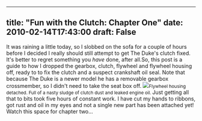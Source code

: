 
---
title: "Fun with the Clutch: Chapter One"
date: 2010-02-14T17:43:00
draft: False
---


It was raining a little today, so I slobbed on the sofa for a couple of hours before I decided I really should still attempt to get The Duke's clutch fixed.  It's better to regret something you <span style="font-style: italic;">have</span> done, after all.So, this post is a guide to how I dropped the gearbox, clutch, flywheel and flywheel housing off, ready to to fix the clutch and a suspect crankshaft oil seal.  Note that because The Duke is a newer model he has a removable gearbox crossmember, so I didn't need to take the seat box off.
[<img src="http://4.bp.blogspot.com/_62oTnOHwOSo/S3g2aOzZMPI/AAAAAAAACDk/3l7wHajF_Kg/s320/IMG_7242-748362.JPG"/>](http://4.bp.blogspot.com/_62oTnOHwOSo/S3g2aOzZMPI/AAAAAAAACDk/3l7wHajF_Kg/s1600-h/IMG_7242-748362.JPG)<span style="font-size:85%;">Flywheel housing detached.  Full of a nasty sludge of clutch dust and leaked engine oil.</span><span style="font-size:85%;">
</span>Just getting all that to bits took five hours of constant work.  I have cut my hands to ribbons, got rust and oil in my eyes and not a single new part has been attached yet!  Watch this space for chapter two...
